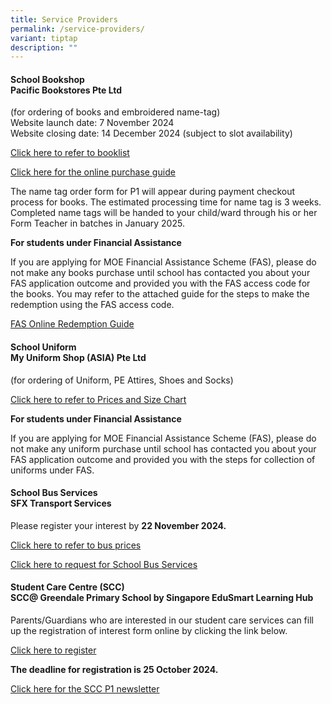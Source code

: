 ```yaml
---
title: Service Providers
permalink: /service-providers/
variant: tiptap
description: ""
---
```

<h4><strong>School Bookshop </strong><br><strong>Pacific Bookstores Pte Ltd</strong></h4>
<p>(for ordering of books and embroidered name-tag)
<br>Website launch date: 7 November 2024
<br>Website closing date: 14 December 2024 (subject to slot availability)</p>
<p><a href="/files/P1 Orientation 2025/GDPS_P1_Booklist_2025.pdf" rel="noopener nofollow" target="_blank">Click here to refer to booklist</a>
</p>
<p><a href="/files/P1 Orientation 2025/gdps_online_purchase_guide.pdf" rel="noopener nofollow" target="_blank">Click here for the online purchase guide</a>
</p>
<p>The name tag order form for P1 will appear during payment checkout process
for books. The estimated processing time for name tag is 3 weeks. Completed
name tags will be handed to your child/ward through his or her Form Teacher
in batches in January 2025.</p>
<p><strong>For students under Financial Assistance</strong>
</p>
<p>If you are applying for MOE Financial Assistance Scheme (FAS), please
do not make any books purchase until school has contacted you about your
FAS application outcome and provided you with the FAS access code for the
books. You may refer to the attached guide for the steps to make the redemption
using the FAS access code.</p>
<p><a href="/files/P1 Orientation 2025/fas online redemption guide 2024.pdf" rel="noopener nofollow" target="_blank">FAS Online Redemption Guide</a>
</p>
<h4><strong>School Uniform </strong><br><strong>My Uniform Shop (ASIA) Pte Ltd</strong></h4>
<p>(for ordering of Uniform, PE Attires, Shoes and Socks)</p>
<p><a href="/files/P1 Orientation 2025/My_Uniform_Shop_Asia_Pte_Ltd.pdf" rel="noopener nofollow" target="_blank">Click here to refer to Prices and Size Chart</a>
</p>
<p><strong>For students under Financial Assistance</strong>
</p>
<p>If you are applying for MOE Financial Assistance Scheme (FAS), please
do not make any uniform purchase until school has contacted you about your
FAS application outcome and provided you with the steps for collection
of uniforms under FAS.</p>
<h4><strong>School Bus Services</strong><br><strong>SFX Transport Services</strong></h4>
<p>Please register your interest by <strong>22 November 2024.</strong>
</p>
<p><a href="/files/P1 Orientation 2025/School_bus_prices_2025.pdf" rel="noopener nofollow" target="_blank">Click here to refer to bus prices</a>
</p>
<p><a href="/files/P1 Orientation 2025/Request_for_school_bus_services_2025.pdf" rel="noopener nofollow" target="_blank">Click here to request for School Bus Services</a>
</p>
<h4><strong>Student Care Centre (SCC)</strong><br><strong>SCC@ Greendale Primary School by Singapore EduSmart Learning Hub</strong></h4>
<p>Parents/Guardians who are interested in our student care services can
fill up the registration of interest form online by clicking the link below.</p>
<p><a href="https://zfrmz.com/4tROeqxljIQiTn9vVcaT" rel="noopener nofollow" target="_blank">Click here to register</a>
</p>
<p><strong>The deadline for registration is 25 October 2024.</strong>
</p>
<p><a href="/files/P1 Orientation 2025/SCC_P1_newsletter_2025.pdf" rel="noopener nofollow" target="_blank">Click here for the SCC P1 newsletter</a>
</p>
<p></p>
<p></p>
<p></p>